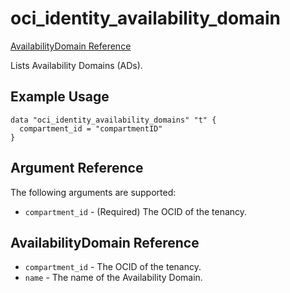 # oci\_identity\_availability\_domain

[AvailabilityDomain Reference][65774c17]

  [65774c17]: https://docs.us-phoenix-1.oraclecloud.com/api/#/en/identity/20160918/AvailabilityDomain/ "AvailabilityDomainReference"

Lists Availability Domains (ADs).

## Example Usage

```
data "oci_identity_availability_domains" "t" {
  compartment_id = "compartmentID"
}
```

## Argument Reference

The following arguments are supported:

* `compartment_id` - (Required) The OCID of the tenancy.

## AvailabilityDomain Reference
* `compartment_id` - The OCID of the tenancy.
* `name` - The name of the Availability Domain.
